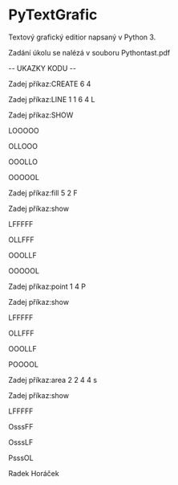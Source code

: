 PyTextGrafic
============

Textový grafický editior napsaný v Python 3.

Zadání úkolu se nalézá v souboru Pythontast.pdf


-- UKAZKY KODU --


Zadej příkaz:CREATE 6 4

Zadej příkaz:LINE 1 1 6 4 L

Zadej příkaz:SHOW

LOOOOO

OLLOOO

OOOLLO

OOOOOL


Zadej příkaz:fill 5 2 F

Zadej příkaz:show

LFFFFF

OLLFFF

OOOLLF

OOOOOL


Zadej příkaz:point 1 4 P

Zadej příkaz:show

LFFFFF

OLLFFF

OOOLLF

POOOOL


Zadej příkaz:area 2 2 4 4 s

Zadej příkaz:show

LFFFFF

OsssFF

OsssLF

PsssOL



Radek Horáček
